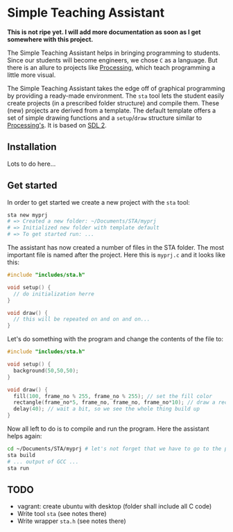 # Simple Teaching Assistant

**This is not ripe yet. I will add more documentation as soon as I get somewhere with this project.**

The Simple Teaching Assistant helps in bringing programming to students.
Since our students will become engineers, we chose `C` as a language.
But there is an allure to projects like [Processing](https://processing.org/), which teach programming a little more visual.

The Simple Teaching Assistant takes the edge off of graphical programming by providing a ready-made environment.
The `sta` tool lets the student easily create projects (in a prescribed folder structure) and compile them.
These (new) projects are derived from a template. 
The default template offers a set of simple drawing functions and a `setup`/`draw` structure similar to [Processing's](https://processing.org/examples/loop.html).
It is based on [SDL 2](https://www.libsdl.org/).

## Installation

Lots to do here...

<!-- * on mac: i installed `brew install sdl2 sdl2_gfx` -->

<!-- I need gfx for drawing ellipses. -->
<!-- for reference: open /usr/local/Cellar/sdl2_gfx/1.0.0/include/ -->

## Get started

In order to get started we create a new project with the `sta` tool:

```bash
sta new myprj
# => Created a new folder: ~/Documents/STA/myprj
# => Initialized new folder with template default
# => To get started run: ...
```

The assistant has now created a number of files in the STA folder. The most important file is named after the project. Here this is `myprj.c` and it looks like this:

```c
#include "includes/sta.h"

void setup() {
  // do initialization herre
}

void draw() {
  // this will be repeated on and on and on...
}
```

Let's do something with the program and change the contents of the file to:

```c
#include "includes/sta.h"

void setup() {
  background(50,50,50);
}

void draw() {
  fill(100, frame_no % 255, frame_no % 255); // set the fill color
  rectangle(frame_no*5, frame_no, frame_no, frame_no*10); // draw a rectangle (filled with stroke)
  delay(40); // wait a bit, so we see the whole thing build up
}
```

Now all left to do is to compile and run the program. Here the assistant helps again:

```bash
cd ~/Documents/STA/myprj # let's not forget that we have to go to the project first
sta build
# ... output of GCC ...
sta run
```

## TODO

* vagrant: create ubuntu with desktop (folder shall include all C code)
* Write tool `sta` (see notes there)
* Write wrapper `sta.h` (see notes there)

